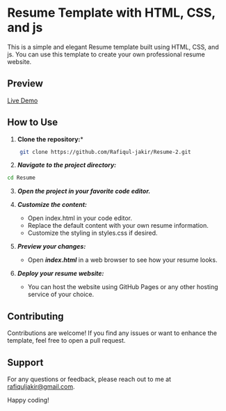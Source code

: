 # Resume Template with HTML, CSS, and js

This is a simple and elegant Resume template built using HTML, CSS, and js. You can use this template to create your own professional resume website.
## Preview

[Live Demo](https://rafiqul-jakir.github.io/Resume-2/)


## How to Use
1. **Clone the repository:***
```bash
    git clone https://github.com/Rafiqul-jakir/Resume-2.git
```
2. ***Navigate to the project directory:***
```bash
cd Resume
```
3. ***Open the project in your favorite code editor.***
4. ***Customize the content:***
    - Open index.html in your code editor.
    - Replace the default content with your own resume information.
    - Customize the styling in styles.css if desired.

5. ***Preview your changes:***
    
    - Open ***index.html*** in a web browser to see how your resume looks.

6. ***Deploy your resume website:***
    - You can host the website using GitHub Pages or any other hosting service of your choice.

## Contributing

Contributions are welcome! If you find any issues or want to enhance the template, feel free to open a pull request.

## Support

For any questions or feedback, please reach out to me at rafiquljakir@gmail.com.

Happy coding!

